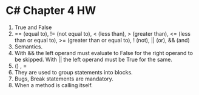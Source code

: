 # C# Chapter 4 HW

1. True and False
2. == (equal to), != (not equal to), < (less than), > (greater than), <= (less than or equal to), >= (greater than or equal to), ! (not), || (or), && (and)
3. Semantics.
4. With && the left operand must evaluate to False for the right operand to be skipped. With || the left operand must be True for the same.
5. () , =
6. They are used to group statements into blocks.
7. Bugs, Break statements are mandatory.
8. When a method is calling itself.